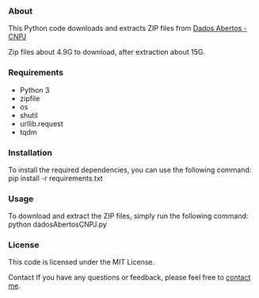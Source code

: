 
### About

This Python code downloads and extracts ZIP files from [Dados Abertos - CNPJ](https://dados.gov.br/dados/conjuntos-dados/cadastro-nacional-da-pessoa-juridica---cnpj)

Zip files about 4.9G to download, after extraction about 15G. 

### Requirements

* Python 3
* zipfile
* os
* shutil
* urllib.request
* tqdm

### Installation

To install the required dependencies, you can use the following command:
pip install -r requirements.txt

### Usage

To download and extract the ZIP files, simply run the following command:
python dadosAbertosCNPJ.py

### License
This code is licensed under the MIT License.

Contact
If you have any questions or feedback, please feel free to [contact me](mailto:anderdam@gmail.com).
